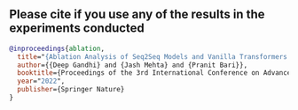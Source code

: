 ## Please cite if you use any of the results in the experiments conducted

```bibtex
@inproceedings{ablation,
  title="{Ablation Analysis of Seq2Seq Models and Vanilla Transformers for Spanish to English Translation}",
  author={{Deep Gandhi} and {Jash Mehta} and {Pranit Bari}},
  booktitle={Proceedings of the 3rd International Conference on Advances in Distributed Computing and Machine Learning},
  year="2022",
  publisher={Springer Nature}
}
```
